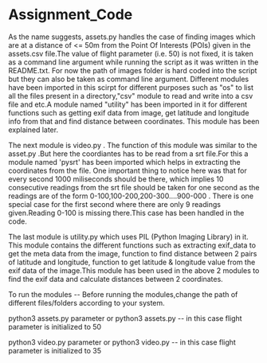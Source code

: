 # Assignment_Code
As the name suggests, assets.py handles the case of finding images which are at a distance of <= 50m from the Point Of Interests (POIs) given in the assets.csv file.The value of flight parameter (i.e. 50) is not fixed, it is taken as a command line argument while running the script as it was written in the README.txt. For now the path of images folder is hard coded into the script but they can also be taken as command line argument.
Different modules have been imported in this scirpt for different purposes such as "os" to list all the files present in a directory,"csv" module to read and write into a csv file and etc.A module named "utility" has been imported in it for different functions such as getting exif data from image, get latitude and longitude info from that and find distance between coordinates. This module has been explained later.

The next module is video.py . The function of this module was similar to the asset.py .But here the coordiantes has to be read from a srt file.For this a module named 'pysrt' has been imported which helps in extracting the coordinates from the file.
One important thing to notice here was that for every second 1000 miliseconds should be there, which implies 10 consecutive readings from the srt file should be taken for one second as the readings are of the form 0-100,100-200,200-300....900-000 .
There is one special case for the first second where there are only 9 readings given.Reading 0-100 is missing there.This case has been handled in the code.

The last module is utility.py which uses PIL (Python Imaging Library) in it. This module contains the different functions such as extracting exif_data to get the meta data from the image, function to find distance between 2 pairs of latitude and longitude, function to get latitude & longitude value from the exif data of the image.This module has been used in the above 2 modules to find the exif data and calculate distances between 2 coordinates.


To run the modules -- 
Before running the modules,change the path of different files/folders according to your system.

python3 assets.py parameter
or 
python3 assets.py -- in this case flight parameter is initialized to 50

python3 video.py parameter
or 
python3 video.py -- in this case flight parameter is initialized to 35
